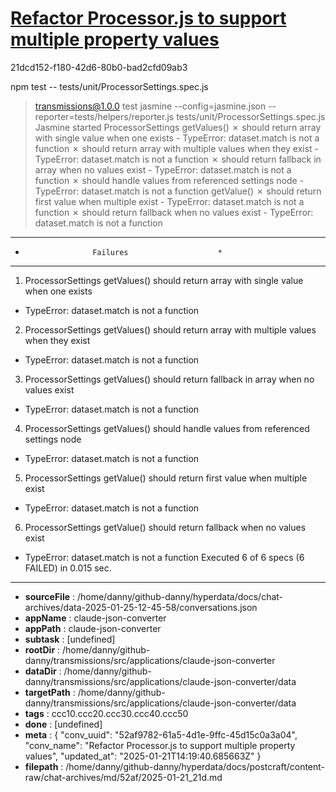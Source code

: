 # [Refactor Processor.js to support multiple property values](https://claude.ai/chat/52af9782-61a5-4d1e-9ffc-45d15c0a3a04)

21dcd152-f180-42d6-80b0-bad2cfd09ab3

npm test -- tests/unit/ProcessorSettings.spec.js
> transmissions@1.0.0 test
> jasmine --config=jasmine.json --reporter=tests/helpers/reporter.js tests/unit/ProcessorSettings.spec.js
Jasmine started
  ProcessorSettings
    getValues()
      ✗ should return array with single value when one exists
        - TypeError: dataset.match is not a function
      ✗ should return array with multiple values when they exist
        - TypeError: dataset.match is not a function
      ✗ should return fallback in array when no values exist
        - TypeError: dataset.match is not a function
      ✗ should handle values from referenced settings node
        - TypeError: dataset.match is not a function
    getValue()
      ✗ should return first value when multiple exist
        - TypeError: dataset.match is not a function
      ✗ should return fallback when no values exist
        - TypeError: dataset.match is not a function
**************************************************
*                    Failures                    *
**************************************************
1) ProcessorSettings getValues() should return array with single value when one exists
  - TypeError: dataset.match is not a function
2) ProcessorSettings getValues() should return array with multiple values when they exist
  - TypeError: dataset.match is not a function
3) ProcessorSettings getValues() should return fallback in array when no values exist
  - TypeError: dataset.match is not a function
4) ProcessorSettings getValues() should handle values from referenced settings node
  - TypeError: dataset.match is not a function
5) ProcessorSettings getValue() should return first value when multiple exist
  - TypeError: dataset.match is not a function
6) ProcessorSettings getValue() should return fallback when no values exist
  - TypeError: dataset.match is not a function
Executed 6 of 6 specs (6 FAILED) in 0.015 sec.

---

* **sourceFile** : /home/danny/github-danny/hyperdata/docs/chat-archives/data-2025-01-25-12-45-58/conversations.json
* **appName** : claude-json-converter
* **appPath** : claude-json-converter
* **subtask** : [undefined]
* **rootDir** : /home/danny/github-danny/transmissions/src/applications/claude-json-converter
* **dataDir** : /home/danny/github-danny/transmissions/src/applications/claude-json-converter/data
* **targetPath** : /home/danny/github-danny/transmissions/src/applications/claude-json-converter/data
* **tags** : ccc10.ccc20.ccc30.ccc40.ccc50
* **done** : [undefined]
* **meta** : {
  "conv_uuid": "52af9782-61a5-4d1e-9ffc-45d15c0a3a04",
  "conv_name": "Refactor Processor.js to support multiple property values",
  "updated_at": "2025-01-21T14:19:40.685663Z"
}
* **filepath** : /home/danny/github-danny/hyperdata/docs/postcraft/content-raw/chat-archives/md/52af/2025-01-21_21d.md